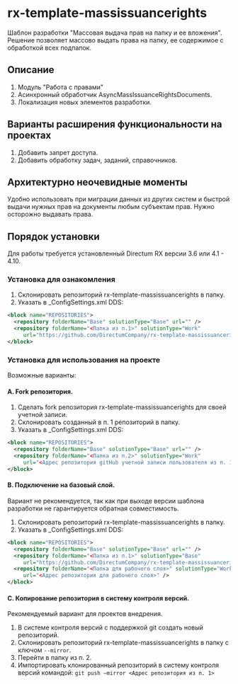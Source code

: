 # rx-template-massissuancerights
Шаблон разработки "Массовая выдача прав на папку и ее вложения".
Решение позволяет массово выдать права на папку, ее содержимое с обработкой всех подпапок. 
 
## Описание

1.	Модуль "Работа с правами"
2.	Асинхронный обработчик AsyncMassIssuanceRightsDocuments.
3.	Локализация новых элементов разработки.

## Варианты расширения функциональности на проектах
1.	Добавить запрет доступа.
2.	Добавить обработку задач, заданий, справочников.

## Архитектурно неочевидные моменты
Удобно использовать при миграции данных из других систем и быстрой выдачи нужных прав на документы любым субъектам прав. Нужно осторожно выдавать права.

## Порядок установки

Для работы требуется установленный Directum RX версии 3.6 или 4.1 - 4.10.

### Установка для ознакомления
1. Склонировать репозиторий rx-template-massissuancerights в папку.
2. Указать в _ConfigSettings.xml DDS:
``` xml
<block name="REPOSITORIES">
  <repository folderName="Base" solutionType="Base" url="" /> 
  <repository folderName="<Папка из п.1>" solutionType="Work" 
     url="https://github.com/DirectumCompany/rx-template-massissuancerights" />
</block>
```
### Установка для использования на проекте
Возможные варианты:

#### A. Fork репозитория.
1. Сделать fork репозитория rx-template-massissuancerights для своей учетной записи.
2. Склонировать созданный в п. 1 репозиторий в папку.
3. Указать в _ConfigSettings.xml DDS:
``` xml
<block name="REPOSITORIES">
  <repository folderName="Base" solutionType="Base" url="" /> 
  <repository folderName="<Папка из п.2>" solutionType="Work" 
     url="<Адрес репозитория gitHub учетной записи пользователя из п. 1>" />
</block>
```
#### B. Подключение на базовый слой.
Вариант не рекомендуется, так как при выходе версии шаблона разработки не гарантируется обратная совместимость.
1. Склонировать репозиторий rx-template-massissuancerights в папку.
2. Указать в _ConfigSettings.xml DDS:
```xml
<block name="REPOSITORIES">
  <repository folderName="Base" solutionType="Base" url="" /> 
  <repository folderName="<Папка из п.1>" solutionType="Base" 
     url="https://github.com/DirectumCompany/rx-template-massissuancerights" />
  <repository folderName="<Папка для рабочего слоя>" solutionType="Work" 
     url="<Адрес репозитория для рабочего слоя>" />
</block>
```
#### C. Копирование репозитория в систему контроля версий.
Рекомендуемый вариант для проектов внедрения.
1. В системе контроля версий с поддержкой git создать новый репозиторий.
2. Склонировать репозиторий rx-template-massissuancerights в папку с ключом `--mirror`.
3. Перейти в папку из п. 2.
4. Импортировать клонированный репозиторий в систему контроля версий командой:
`git push –mirror <Адрес репозитория из п. 1>`
